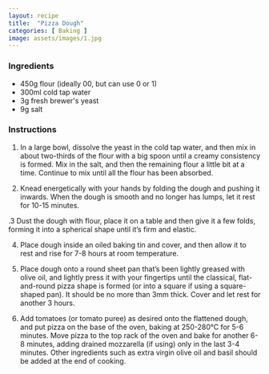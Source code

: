 ```yaml
---
layout: recipe
title:  "Pizza Dough"
categories: [ Baking ]
image: assets/images/1.jpg
---
```


### Ingredients

- 450g flour \(ideally 00, but can use 0 or 1\)
- 300ml cold tap water
- 3g fresh brewer's yeast
- 9g salt

### Instructions

1. In a large bowl, dissolve the yeast in the cold tap water, and then mix in about two\-thirds of the flour with a big spoon until a creamy consistency is formed. Mix in the salt, and then the remaining flour a little bit at a time. Continue to mix until all the flour has been absorbed.

2. Knead energetically with your hands by folding the dough and pushing it inwards. When the dough is smooth and no longer has lumps, let it rest for 10\-15 minutes.

.3 Dust the dough with flour, place it on a table and then give it a few folds, forming it into a spherical shape until it’s firm and elastic.

4. Place dough inside an oiled baking tin and cover, and then allow it to rest and rise for 7\-8 hours at room temperature.

5. Place dough onto a round sheet pan that’s been lightly greased with olive oil, and lightly press it with your fingertips until the classical, flat\-and\-round pizza shape is formed \(or into a square if using a square\-shaped pan\). It should be no more than 3mm thick. Cover and let rest for another 3 hours.

6. Add tomatoes \(or tomato puree\) as desired onto the flattened dough, and put pizza on the base of the oven, baking at 250\-280°C for 5\-6 minutes. Move pizza to the top rack of the oven and bake for another 6\-8 minutes, adding drained mozzarella \(if using\) only in the last 3\-4 minutes. Other ingredients such as extra virgin olive oil and basil should be added at the end of cooking.
